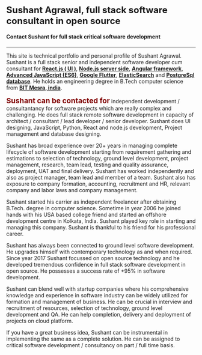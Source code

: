 # Sushant Agrawal, full stack software consultant in open source 
#### Contact Sushant for full stack critical software development
---

This site is technical portfolio and personal profile of Sushant Agrawal. Sushant is a full stack senior and independent software developer cum consultant for <a target='_blank' href = 'https://reactjs.org'>React.js ( UI )</a>, <a href = 'https://nodejs.org' target='_blank'>Node.js server side</a>, <a target='_blank' href='https://angularjs.org/'>Angular framework</a>, <a target='_blank' href='https://www.javascript.com/'>Advanced JavaScript (ES6)</a>, <a target='_blank' href='https://flutter.dev/'>Google Flutter</a>, <a target='_blank' href='https://www.elastic.co/'>ElasticSearch</a> and <a target='_blank' href = 'https://www.postgresql.org/'>PostgreSql database</a>. He holds an engineering degree in B.Tech computer science from <a target='_blank' href='https://www.bitmesra.ac.in/'>BIT Mesra, india</a>. 

<h2>Sushant can be contacted for</h2> independent development / consultantancy for software projects which are really complex and challenging. He does full stack remote software development in capacity of architect / consultant / lead developer / senior developer. Sushant does UI designing, JavaScript, Python, React and node.js development, Project management and database designing.

Sushant has broad experience over 20+ years in managing complete lifecycle of software development starting from requirement gathering and estimations to selection of technology, ground level development, project management, research, team lead, testing and quality assurance, deployment, UAT and final delivery. Sushant has worked independently and also as project manager, team lead and member of a team. Sushant also has exposure to company formation, accounting, recruitment and HR, relevant company and labor laws and company management.

Sushant started his carrier as independent freelancer after obtaining B.Tech. degree in computer science. Sometime in year 2006 he joined hands with his USA based college friend and started an offshore development centre in Kolkata, India. Sushant played key role in starting and managing this company. Sushant is thankful to his friend for his professional career.

Sushant has always been connected to ground level software development. He upgrades himself with contemporary technology as and when required. Since year 2017 Sushant focussed on open source technology and he developed tremendous confidence in full stack software development in open source. He possesses a success rate of +95% in software development.

Sushant can blend well with startup companies where his comprehensive knowledge and experience in software industry can be widely utilized for formation and management of business. He can be crucial in interview and recruitment of resources, selection of technology, ground level development and QA. He can help completion, delivery and deployment of projects on cloud platform. 

If you have a great business idea, Sushant can be instrumental in implementing the same as a complete solution. He can be assigned to critical software development / consultancy on part / full time basis.

<style>
    h1 {
        font-size: 1.5rem;
    }
    h2 {
        font-size:1.2rem;
        display:inline-block;
        color:maroon;
        margin:0;
    }
    a {
        font-weight:bold;
    }
</style>